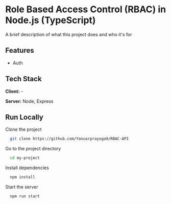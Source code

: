 # Role Based Access Control (RBAC) in Node.js (TypeScript)

A brief description of what this project does and who it's for


## Features

- Auth

## Tech Stack

**Client:** -

**Server:** Node, Express

## Run Locally

Clone the project

```bash
  git clone https://github.com/Yanuarprayoga9/RBAC-API
```

Go to the project directory

```bash
  cd my-project
```

Install dependencies

```bash
  npm install
```

Start the server

```bash
  npm run start
```